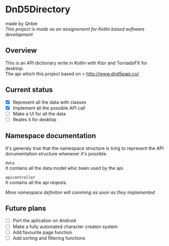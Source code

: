 # DnD5Directory
made by Qnbie    
*This project is made as an assignement for Kotlin based software development* 

## Overview    
This is an API dictionary write in Kotlin with Ktor and TornadoFX for desktop.    
The api which this project based on > http://www.dnd5eapi.co/

## Current status
- [x] Represent all the data with classes
- [x] Implement all the possible API call
- [ ] Make a UI for all the data
- [ ] Reales it for desktop

## Namespace documentation    
It's generaly true that the namespace structure is tring to represent the API documentation structure whenever it's possible.   

`data`    
It contains all the data model whic been used by the api.   

`apicontroller`   
It contains all the api reqests.

*More namespace definiton will comming as soon as they implemented*

## Future plans
- [ ] Port the aplication on Android
- [ ] Make a fully automated character creaton system
- [ ] Add favourite page function
- [ ] Add sorting and filtering functions
